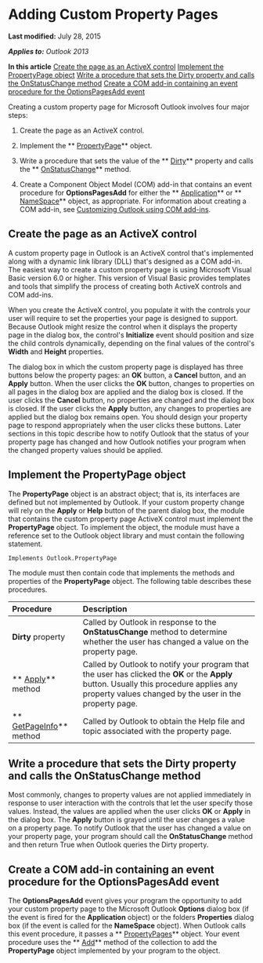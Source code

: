 
# Adding Custom Property Pages

 **Last modified:** July 28, 2015

 _**Applies to:** Outlook 2013_

 **In this article**
 [Create the page as an ActiveX control](#sectionSection0)
 [Implement the PropertyPage object](#sectionSection1)
 [Write a procedure that sets the Dirty property and calls the OnStatusChange method](#sectionSection2)
 [Create a COM add-in containing an event procedure for the OptionsPagesAdd event](#sectionSection3)


Creating a custom property page for Microsoft Outlook involves four major steps:

1. Create the page as an ActiveX control.
    
2. Implement the  ** [PropertyPage](22e561d5-603e-2cf3-e142-6173dd0d4c25.md)** object.
    
3. Write a procedure that sets the value of the  ** [Dirty](fb654f40-9b80-654c-395a-811923dfb903.md)** property and calls the ** [OnStatusChange](d314f8fc-33f5-0a6f-22c0-e26548e21a4f.md)** method.
    
4. Create a Component Object Model (COM) add-in that contains an event procedure for  **OptionsPagesAdd** for either the ** [Application](797003e7-ecd1-eccb-eaaf-32d6ddde8348.md)** or ** [NameSpace](f0dcaa19-07f5-5d42-a3bf-2e42b7885644.md)** object, as appropriate. For information about creating a COM add-in, see [Customizing Outlook using COM add-ins](84a4f616-3ace-0139-57d5-f0c070064ab2.md).
    

## Create the page as an ActiveX control
<a name="sectionSection0"> </a>

A custom property page in Outlook is an ActiveX control that's implemented along with a dynamic link library (DLL) that's designed as a COM add-in. The easiest way to create a custom property page is using Microsoft Visual Basic version 6.0 or higher. This version of Visual Basic provides templates and tools that simplify the process of creating both ActiveX controls and COM add-ins.

When you create the ActiveX control, you populate it with the controls your user will require to set the properties your page is designed to support. Because Outlook might resize the control when it displays the property page in the dialog box, the control's  **Initialize** event should position and size the child controls dynamically, depending on the final values of the control's **Width** and **Height** properties.

The dialog box in which the custom property page is displayed has three buttons below the property pages: an  **OK** button, a **Cancel** button, and an **Apply** button. When the user clicks the **OK** button, changes to properties on all pages in the dialog box are applied and the dialog box is closed. If the user clicks the **Cancel** button, no properties are changed and the dialog box is closed. If the user clicks the **Apply** button, any changes to properties are applied but the dialog box remains open. You should design your property page to respond appropriately when the user clicks these buttons. Later sections in this topic describe how to notify Outlook that the status of your property page has changed and how Outlook notifies your program when the changed property values should be applied.


## Implement the PropertyPage object
<a name="sectionSection1"> </a>

The  **PropertyPage** object is an abstract object; that is, its interfaces are defined but not implemented by Outlook. If your custom property change will rely on the **Apply** or **Help** button of the parent dialog box, the module that contains the custom property page ActiveX control must implement the **PropertyPage** object. To implement the object, the module must have a reference set to the Outlook object library and must contain the following statement.


```
Implements Outlook.PropertyPage
```

The module must then contain code that implements the methods and properties of the  **PropertyPage** object. The following table describes these procedures.



|**Procedure**|**Description**|
|:-----|:-----|
| **Dirty** property|Called by Outlook in response to the  **OnStatusChange** method to determine whether the user has changed a value on the property page.|
| ** [Apply](fdb35048-2471-4402-8137-c75994680b3c.md)** method|Called by Outlook to notify your program that the user has clicked the  **OK** or the **Apply** button. Usually this procedure applies any property values changed by the user in the property page.|
| ** [GetPageInfo](39243864-a81a-eaa6-965d-c1a5ac5ac781.md)** method|Called by Outlook to obtain the Help file and topic associated with the property page.|

## Write a procedure that sets the Dirty property and calls the OnStatusChange method
<a name="sectionSection2"> </a>

Most commonly, changes to property values are not applied immediately in response to user interaction with the controls that let the user specify those values. Instead, the values are applied when the user clicks  **OK** or **Apply** in the dialog box. The **Apply** button is grayed until the user changes a value on a property page. To notify Outlook that the user has changed a value on your property page, your program should call the **OnStatusChange** method and then return True when Outlook queries the Dirty property.


## Create a COM add-in containing an event procedure for the OptionsPagesAdd event
<a name="sectionSection3"> </a>

The  **OptionsPagesAdd** event gives your program the opportunity to add your custom property page to the Microsoft Outlook **Options** dialog box (if the event is fired for the **Application** object) or the folders **Properties** dialog box (if the event is called for the **NameSpace** object). When Outlook calls this event procedure, it passes a ** [PropertyPages](9850ae7b-f167-d3b2-2e9b-f1df1e4922ec.md)** object. Your event procedure uses the ** [Add](85fd8b5e-7236-4cae-6d2d-5ff940ceb6a1.md)** method of the collection to add the **PropertyPage** object implemented by your program to the object.

